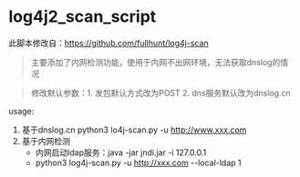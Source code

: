 # log4j2_scan_script
此脚本修改自：https://github.com/fullhunt/log4j-scan

> 主要添加了内网检测功能，使用于内网不出网环境，无法获取dnslog的情况

> 修改默认参数：1. 发包默认方式改为POST 2. dns服务默认改为dnslog.cn

usage:

1. 基于dnslog.cn
   python3 lo4j-scan.py -u http://www.xxx.com
2. 基于内网检测
   - 内网启动ldap服务：java -jar jndi.jar -i 127.0.0.1
   - python3 log4j-scan.py -u http://xxx.com --local-ldap 1
